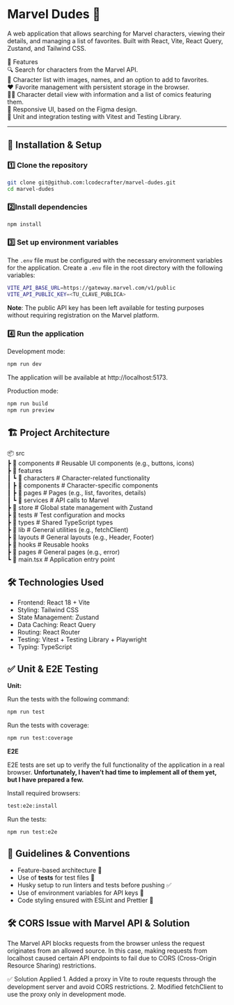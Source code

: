 # Marvel Dudes 🚀

A web application that allows searching for Marvel characters, viewing their details, and managing a list of favorites. Built with React, Vite, React Query, Zustand, and Tailwind CSS.

📌 Features  
🔍 Search for characters from the Marvel API.  
📜 Character list with images, names, and an option to add to favorites.  
❤️ Favorite management with persistent storage in the browser.  
🦸‍♂️ Character detail view with information and a list of comics featuring them.  
🎨 Responsive UI, based on the Figma design.  
🧪 Unit and integration testing with Vitest and Testing Library.

---

## 🚀 **Installation & Setup**

### 1️⃣ **Clone the repository**

```sh
git clone git@github.com:lcodecrafter/marvel-dudes.git
cd marvel-dudes
```

### 2️⃣**Install dependencies**

```sh
npm install
```

### 3️⃣ **Set up environment variables**

The `.env` file must be configured with the necessary environment variables for the application. Create a `.env` file in the root directory with the following variables:

```sh
VITE_API_BASE_URL=https://gateway.marvel.com/v1/public
VITE_API_PUBLIC_KEY=<TU_CLAVE_PUBLICA>
```

**Note**: The public API key has been left available for testing purposes without requiring registration on the Marvel platform.

### 4️⃣ **Run the application**

Development mode:

```sh
npm run dev
```

The application will be available at http://localhost:5173.

Production mode:

```sh
npm run build
npm run preview
```

## 🏗 **Project Architecture**

📦 src  
┣ 📂 components # Reusable UI components (e.g., buttons, icons)  
┣ 📂 features  
┃ ┗ 📂 characters # Character-related functionality  
┃ ┣ 📂 components # Character-specific components  
┃ ┣ 📂 pages # Pages (e.g., list, favorites, details)  
┃ ┗ 📂 services # API calls to Marvel  
┣ 📂 store # Global state management with Zustand  
┣ 📂 tests # Test configuration and mocks  
┣ 📂 types # Shared TypeScript types  
┣ 📂 lib # General utilities (e.g., fetchClient)  
┣ 📂 layouts # General layouts (e.g., Header, Footer)  
┣ 📂 hooks # Reusable hooks  
┣ 📂 pages # General pages (e.g., error)  
┗ 📜 main.tsx # Application entry point

## 🛠 **Technologies Used**

- Frontend: React 18 + Vite
- Styling: Tailwind CSS
- State Management: Zustand
- Data Caching: React Query
- Routing: React Router
- Testing: Vitest + Testing Library + Playwright
- Typing: TypeScript

## ✅ **Unit & E2E Testing**

**Unit:**

Run the tests with the following command:

```sh
npm run test
```

Run the tests with coverage:

```sh
npm run test:coverage
```

**E2E**

E2E tests are set up to verify the full functionality of the application in a real browser.
**Unfortunately, I haven’t had time to implement all of them yet, but I have prepared a few.**

Install required browsers:

```sh
test:e2e:install
```

Run the tests:

```sh
npm run test:e2e
```

## 📖 **Guidelines & Conventions**

- Feature-based architecture 📂
- Use of **tests** for test files 🧪
- Husky setup to run linters and tests before pushing ✅
- Use of environment variables for API keys 🔐
- Code styling ensured with ESLint and Prettier 🎨

## 🛠 CORS Issue with Marvel API & Solution

The Marvel API blocks requests from the browser unless the request originates from an allowed source. In this case, making requests from localhost caused certain API endpoints to fail due to CORS (Cross-Origin Resource Sharing) restrictions.

✅ Solution Applied 1. Added a proxy in Vite to route requests through the development server and avoid CORS restrictions. 2. Modified fetchClient to use the proxy only in development mode.
